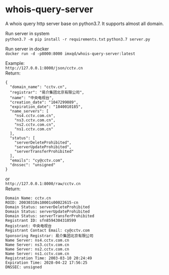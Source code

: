 # whois-query-server
A whois query http server base on python3.7. It supports almost all domain.

Run server in system    
`python3.7 -m pip install -r requirements.txt`
`python3.7 server.py`    

Run server in docker    
`docker run -d -p8000:8000 imxqd/whois-query-server:latest`    

Example:    
`http://127.0.0.1:8000/json/cctv.cn`    
Return: 

	{
	  "domain_name": "cctv.cn",
	  "registrar": "易介集团北京有限公司",
	  "name": "中央电视台",
	  "creation_date": "1047299089",
	  "expiration_date": "1840010185",
	  "name_servers": [
	    "ns4.cctv.com.cn",
	    "ns3.cctv.com.cn",
	    "ns2.cctv.com.cn",
	    "ns1.cctv.com.cn"
	  ],
	  "status": [
	    "serverDeleteProhibited",
	    "serverUpdateProhibited",
	    "serverTransferProhibited"
	  ],
	  "emails": "cy@cctv.com",
	  "dnssec": "unsigned"
	}

or    
`http://127.0.0.1:8000/raw/cctv.cn`    
Return:      

	Domain Name: cctv.cn
	ROID: 20030310s10001s00022615-cn
	Domain Status: serverDeleteProhibited
	Domain Status: serverUpdateProhibited
	Domain Status: serverTransferProhibited
	Registrant ID: sfn8594304310599
	Registrant: 中央电视台
	Registrant Contact Email: cy@cctv.com
	Sponsoring Registrar: 易介集团北京有限公司
	Name Server: ns4.cctv.com.cn
	Name Server: ns3.cctv.com.cn
	Name Server: ns2.cctv.com.cn
	Name Server: ns1.cctv.com.cn
	Registration Time: 2003-03-10 20:24:49
	Expiration Time: 2028-04-22 17:56:25
	DNSSEC: unsigned
